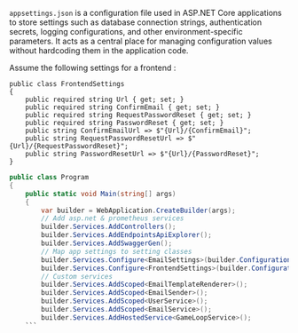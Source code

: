 `appsettings.json` is a configuration file used in ASP.NET Core applications to store settings such as database connection strings, authentication secrets, logging configurations, and other environment-specific parameters. It acts as a central place for managing configuration values without hardcoding them in the application code.



Assume the following settings for a frontend : 

```aspnet
public class FrontendSettings  
{  
    public required string Url { get; set; }  
    public required string ConfirmEmail { get; set; }  
    public required string RequestPasswordReset { get; set; }  
    public required string PasswordReset { get; set; }  
    public string ConfirmEmailUrl => $"{Url}/{ConfirmEmail}";  
    public string RequestPasswordResetUrl => $"{Url}/{RequestPasswordReset}";  
    public string PasswordResetUrl => $"{Url}/{PasswordReset}";  
}
```


```csharp 
public class Program  
{  
    public static void Main(string[] args)  
    {        
	    var builder = WebApplication.CreateBuilder(args);  
        // Add asp.net & prometheus services  
        builder.Services.AddControllers();  
        builder.Services.AddEndpointsApiExplorer();  
        builder.Services.AddSwaggerGen();  
        // Map app settings to setting classes  
        builder.Services.Configure<EmailSettings>(builder.Configuration.GetSection("Email"));  
        builder.Services.Configure<FrontendSettings>(builder.Configuration.GetSection("Frontend"));  
        // Custom services  
        builder.Services.AddScoped<EmailTemplateRenderer>();  
        builder.Services.AddScoped<EmailSender>();  
        builder.Services.AddScoped<UserService>();  
        builder.Services.AddScoped<EmailService>();  
        builder.Services.AddHostedService<GameLoopService>();
    ```